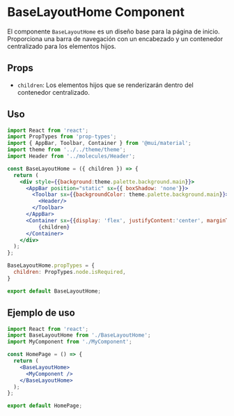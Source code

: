 # BaseLayoutHome Component

El componente `BaseLayoutHome` es un diseño base para la página de inicio. Proporciona una barra de navegación con un encabezado y un contenedor centralizado para los elementos hijos.

## Props

- `children`: Los elementos hijos que se renderizarán dentro del contenedor centralizado.

## Uso

```jsx
import React from 'react';
import PropTypes from 'prop-types';
import { AppBar, Toolbar, Container } from '@mui/material';
import theme from '../../theme/theme';
import Header from '../molecules/Header';

const BaseLayoutHome = ({ children }) => {
  return (
    <div style={{background:theme.palette.background.main}}>
      <AppBar position="static" sx={{ boxShadow: 'none'}}>
        <Toolbar sx={{backgroundColor: theme.palette.background.main}}>
          <Header/>
        </Toolbar>
      </AppBar>
      <Container sx={{display: 'flex', justifyContent:'center', marginTop:'1.25rem'}}>
          {children}
      </Container>
    </div>
  );
};

BaseLayoutHome.propTypes = {
  children: PropTypes.node.isRequired,
}

export default BaseLayoutHome;
```
## Ejemplo de uso

```jsx
import React from 'react';
import BaseLayoutHome from './BaseLayoutHome';
import MyComponent from './MyComponent';

const HomePage = () => {
  return (
    <BaseLayoutHome>
      <MyComponent />
    </BaseLayoutHome>
  );
};

export default HomePage;

```